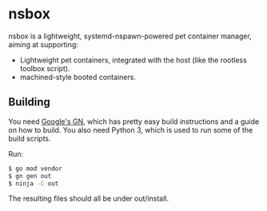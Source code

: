 # nsbox

nsbox is a lightweight, systemd-nspawn-powered pet container manager, aiming at supporting:

- Lightweight pet containers, integrated with the host (like the rootless toolbox script).
- machined-style booted containers.

## Building

You need [Google's GN](https://gn.googlesource.com/gn), which has pretty easy build instructions
and a guide on how to build. You also need Python 3, which is used to run some of the build
scripts.

Run:

```bash
$ go mod vendor
$ gn gen out
$ ninja -C out
```

The resulting files should all be under out/install.
